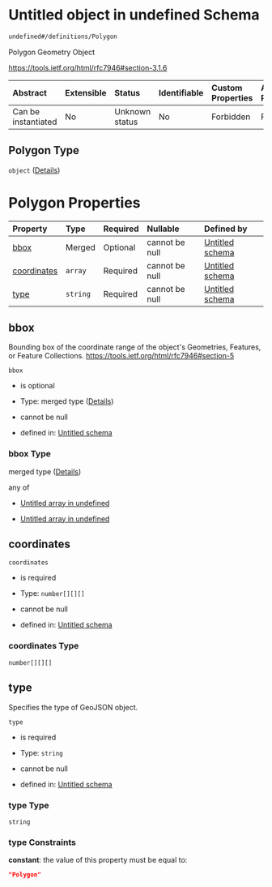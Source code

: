 # Untitled object in undefined Schema

```txt
undefined#/definitions/Polygon
```

Polygon Geometry Object

<https://tools.ietf.org/html/rfc7946#section-3.1.6>

| Abstract            | Extensible | Status         | Identifiable | Custom Properties | Additional Properties | Access Restrictions | Defined In                                                        |
| :------------------ | :--------- | :------------- | :----------- | :---------------- | :-------------------- | :------------------ | :---------------------------------------------------------------- |
| Can be instantiated | No         | Unknown status | No           | Forbidden         | Forbidden             | none                | [models.schema.json\*](models.schema.json "open original schema") |

## Polygon Type

`object` ([Details](models-definitions-polygon.md))

# Polygon Properties

| Property                    | Type     | Required | Nullable       | Defined by                                                                                                                      |
| :-------------------------- | :------- | :------- | :------------- | :------------------------------------------------------------------------------------------------------------------------------ |
| [bbox](#bbox)               | Merged   | Optional | cannot be null | [Untitled schema](models-definitions-bbox.md "undefined#/definitions/Polygon/properties/bbox")                                  |
| [coordinates](#coordinates) | `array`  | Required | cannot be null | [Untitled schema](models-definitions-polygon-properties-coordinates.md "undefined#/definitions/Polygon/properties/coordinates") |
| [type](#type)               | `string` | Required | cannot be null | [Untitled schema](models-definitions-polygon-properties-type.md "undefined#/definitions/Polygon/properties/type")               |

## bbox

Bounding box of the coordinate range of the object's Geometries, Features, or Feature Collections. <https://tools.ietf.org/html/rfc7946#section-5>

`bbox`

*   is optional

*   Type: merged type ([Details](models-definitions-bbox.md))

*   cannot be null

*   defined in: [Untitled schema](models-definitions-bbox.md "undefined#/definitions/Polygon/properties/bbox")

### bbox Type

merged type ([Details](models-definitions-bbox.md))

any of

*   [Untitled array in undefined](models-definitions-bbox2d.md "check type definition")

*   [Untitled array in undefined](models-definitions-bbox3d.md "check type definition")

## coordinates



`coordinates`

*   is required

*   Type: `number[][][]`

*   cannot be null

*   defined in: [Untitled schema](models-definitions-polygon-properties-coordinates.md "undefined#/definitions/Polygon/properties/coordinates")

### coordinates Type

`number[][][]`

## type

Specifies the type of GeoJSON object.

`type`

*   is required

*   Type: `string`

*   cannot be null

*   defined in: [Untitled schema](models-definitions-polygon-properties-type.md "undefined#/definitions/Polygon/properties/type")

### type Type

`string`

### type Constraints

**constant**: the value of this property must be equal to:

```json
"Polygon"
```

